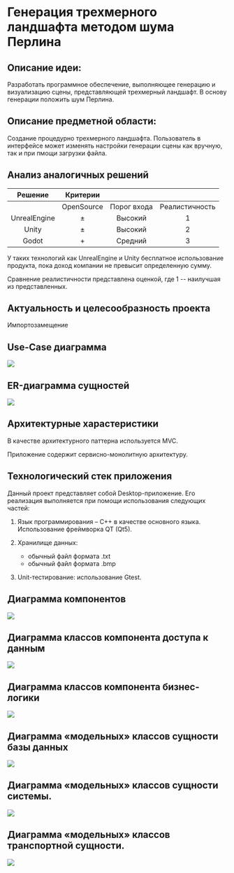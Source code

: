 # Генерация трехмерного ландшафта методом шума Перлина

## Описание идеи: 
Разработать программное обеспечение, выполняющее генерацию и визуализацию сцены,
представляющей трехмерный ландшафт. В основу генерации положить шум Перлина.

## Описание предметной области:
Создание процедурно трехмерного ландшафта. Пользователь в интерфейсе может изменять настройки генерации сцены как вручную, так и при пмощи загрузки файла. 

## Анализ аналогичных решений
| Решение        | Критерии     |              |                |
|:--------------:|:------------:|:------------:|:--------------:|
|                | OpenSource   |Порог входа   |Реалистичность  |
| UnrealEngine   |       &#177; |    Высокий   |  1             |
| Unity          |       &#177; |  Высокий     |   2            |
| Godot          |       +      |    Средний   |      3         | 

У таких технологий как UnrealEngine и Unity бесплатное использование продукта, пока доход компании не превысит определенную сумму.

Сравнение реалистичности представлена оценкой, где 1 -- наилучшая из представленных.

## Актуальность и целесообразность проекта
Импортозамещение

## Use-Case диаграмма
![](images/use-case.svg)

## ER-диаграмма сущностей
![](images/er-model.svg)

## Архитектурные харастеристики
В качестве архитектурного паттерна используется MVC.

Приложение содержит сервисно-монолитную архитектуру.

## Технологический стек приложения
Данный проект представляет собой Desktop-приложение. Его реализация выполняется при помощи использования следующих частей: 

1. Язык программирования &ndash; C++ в качестве основного языка. Использование фреймворка QT (Qt5).
2. Хранилище данных:
    
    * обычный файл формата .txt
    * обычный файл формата .bmp
3. Unit-тестирование: использование Gtest.

## Диаграмма компонентов
![](images/components.svg)

## Диаграмма классов компонента доступа к данным
![](images/data_access.svg)

## Диаграмма классов компонента бизнес-логики
![](images/business_logic.svg)

## Диаграмма «модельных» классов сущности базы данных
![](images/model_data_access.svg)

## Диаграмма «модельных» классов сущности системы.
![](images/model_business.svg)

## Диаграмма «модельных» классов транспортной сущности.
![](images/model_transport.svg)
